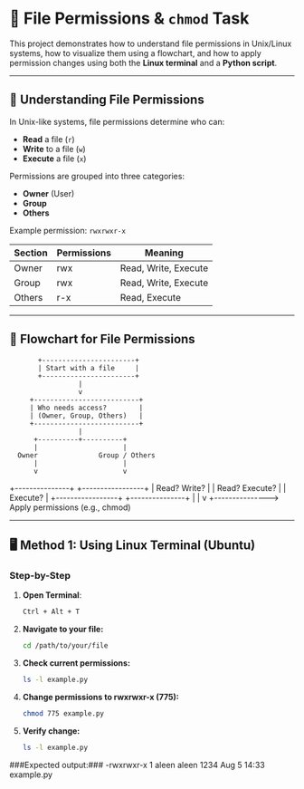 # 🔐 File Permissions & `chmod` Task

This project demonstrates how to understand file permissions in Unix/Linux systems, how to visualize them using a flowchart, and how to apply permission changes using both the **Linux terminal** and a **Python script**.

---

## 📘 Understanding File Permissions

In Unix-like systems, file permissions determine who can:
- **Read** a file (`r`)
- **Write** to a file (`w`)
- **Execute** a file (`x`)

Permissions are grouped into three categories:
- **Owner** (User)
- **Group**
- **Others**

Example permission: `rwxrwxr-x`

| Section | Permissions | Meaning              |
|---------|-------------|----------------------|
| Owner   | rwx         | Read, Write, Execute |
| Group   | rwx         | Read, Write, Execute |
| Others  | r-x         | Read, Execute        |

---

## 🔄 Flowchart for File Permissions

           +-----------------------+
           | Start with a file     |
           +-----------------------+
                     |
                     v
         +--------------------------+
         | Who needs access?        |
         | (Owner, Group, Others)   |
         +--------------------------+
                     |
          +----------+----------+
          |                     |
      Owner               Group / Others
          |                     |
          v                     v
  +---------------+     +-----------------+
  | Read? Write?  |     | Read? Execute?  |
  | Execute?      |     +-----------------+
  +---------------+              |
          |                      v
          +---------------> Apply permissions
                                (e.g., chmod)

---

## 🖥️ Method 1: Using Linux Terminal (Ubuntu)

### Step-by-Step

1. **Open Terminal**:
   ```bash
   Ctrl + Alt + T
   ```
2. **Navigate to your file:**
   ```bash
   cd /path/to/your/file
   ```
3. **Check current permissions:**
   ```bash
   ls -l example.py
   ```
4. **Change permissions to rwxrwxr-x (775):**
   ```bash
   chmod 775 example.py
   ```
5. **Verify change:**
   ```bash
   ls -l example.py
   ```
###Expected output:###
-rwxrwxr-x 1 aleen aleen 1234 Aug 5 14:33 example.py
